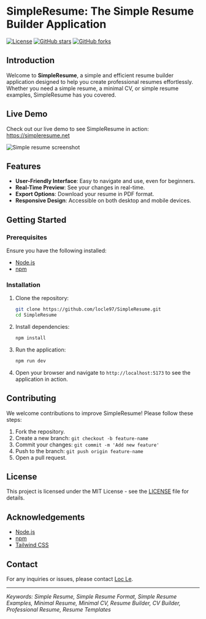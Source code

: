 # SimpleResume: The Simple Resume Builder Application

[![License](https://img.shields.io/github/license/locle97/SimpleResume)](LICENSE)
[![GitHub stars](https://img.shields.io/github/stars/locle97/SimpleResume)](https://github.com/locle97/SimpleResume/stargazers)
[![GitHub forks](https://img.shields.io/github/forks/locle97/SimpleResume)](https://github.com/locle97/SimpleResume/network)

## Introduction

Welcome to **SimpleResume**, a simple and efficient resume builder application designed to help you create professional resumes effortlessly. Whether you need a simple resume, a minimal CV, or simple resume examples, SimpleResume has you covered.

## Live Demo

Check out our live demo to see SimpleResume in action: https://simpleresume.net

![Simple resume screenshot](https://your-image-url.com/export-options.png)

## Features

- **User-Friendly Interface**: Easy to navigate and use, even for beginners.
- **Real-Time Preview**: See your changes in real-time.
- **Export Options**: Download your resume in PDF format.
- **Responsive Design**: Accessible on both desktop and mobile devices.

## Getting Started

### Prerequisites

Ensure you have the following installed:

- [Node.js](https://nodejs.org/)
- [npm](https://www.npmjs.com/)

### Installation

1. Clone the repository:
    ```bash
    git clone https://github.com/locle97/SimpleResume.git
    cd SimpleResume
    ```

2. Install dependencies:
    ```bash
    npm install
    ```

3. Run the application:
    ```bash
    npm run dev
    ```

4. Open your browser and navigate to `http://localhost:5173` to see the application in action.

## Contributing

We welcome contributions to improve SimpleResume! Please follow these steps:

1. Fork the repository.
2. Create a new branch: `git checkout -b feature-name`
3. Commit your changes: `git commit -m 'Add new feature'`
4. Push to the branch: `git push origin feature-name`
5. Open a pull request.

## License

This project is licensed under the MIT License - see the [LICENSE](LICENSE) file for details.

## Acknowledgements

- [Node.js](https://nodejs.org/)
- [npm](https://www.npmjs.com/)
- [Tailwind CSS](https://tailwindcss.com/)

## Contact

For any inquiries or issues, please contact [Loc Le](mailto:lpl212757@gmail.com).

---

*Keywords: Simple Resume, Simple Resume Format, Simple Resume Examples, Minimal Resume, Minimal CV, Resume Builder, CV Builder, Professional Resume, Resume Templates*


